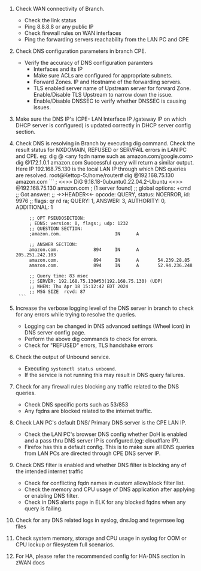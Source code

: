 1) Check WAN connectivity of Branch.
    - Check the link status
    - Ping 8.8.8.8 or any public IP
    - Check firewall rules on WAN interfaces
    - Ping the forwarding servers reachability from the LAN PC and CPE
2) Check DNS configuration parameters in branch CPE.
    * Verify the accuracy of DNS configuration paramters 
        - Interfaces and its IP
        - Make sure ACLs are configured for appropriate subnets.
        - Forward Zones. IP and Hostname of the forwarding servers.
        - TLS enabled server name of Upstream server for forward Zone. Enable/Disable TLS Upstream to narrow down the issue.
        - Enable/Disable DNSSEC to verify whether DNSSEC is causing issues.
        
3) Make sure the DNS IP's (CPE- LAN Interface IP /gateway IP on which DHCP server is configured) is updated correctly in DHCP server config section.

4) Check DNS is resolving in Branch by executing dig command.  Check the result status for NXDOMAIN, REFUSED or SERVFAIL errors in LAN PC and CPE.
    eg: dig @<LAN interface IP> <any fqdn name such as amazon.com/google.com>
        dig @172.1.0.1 amazon.com
        Successful query will return a similar output. Here IP 192.168.75.130 is the local LAN IP through which DNS queries are resolved. 
        root@Kettop-5:/home/router# dig @192.168.75.130 amazon.com
        ```
            ; <<>> DiG 9.18.18-0ubuntu0.22.04.2-Ubuntu <<>> @192.168.75.130 amazon.com
            ; (1 server found)
            ;; global options: +cmd
            ;; Got answer:
            ;; ->>HEADER<<- opcode: QUERY, status: NOERROR, id: 9976
            ;; flags: qr rd ra; QUERY: 1, ANSWER: 3, AUTHORITY: 0, ADDITIONAL: 1

            ;; OPT PSEUDOSECTION:
            ; EDNS: version: 0, flags:; udp: 1232
            ;; QUESTION SECTION:
            ;amazon.com.                    IN      A

            ;; ANSWER SECTION:
            amazon.com.             894     IN      A       205.251.242.103
            amazon.com.             894     IN      A       54.239.28.85
            amazon.com.             894     IN      A       52.94.236.248

            ;; Query time: 83 msec
            ;; SERVER: 192.168.75.130#53(192.168.75.130) (UDP)
            ;; WHEN: Thu Apr 18 15:12:42 EDT 2024
            ;; MSG SIZE  rcvd: 87
        ```
    
5) Increase the verbose logging level of the DNS server in branch to check for any errors while trying to resolve the queries. 
    - Logging can be changed in DNS advanced settings (Wheel icon) in DNS server config page. 
    - Perform the above dig commands to check for errors. 
    - Check for "REFUSED" errors, TLS handshake errors

6) Check the output of Unbound service.
    - Executing `systemctl status unbound`. 
    - If the service is not running this may result in DNS query failures.

7) Check for any firewall rules blocking any traffic related to the DNS queries. 
    - Check DNS specific ports such as 53/853 
    - Any fqdns are blocked related to the internet traffic.  

8) Check LAN PC's default DNS/ Primary DNS server is the CPE LAN IP. 
    - Check the LAN PC's browser DNS config whether DoH is enabled and a pass thru DNS server  IP is configured.(eg: cloudflare IP). 
    - Firefox has this a default config. This is to make sure all DNS queries from LAN PCs are directed through CPE DNS server IP.
        
9) Check DNS filter is enabled and whether DNS filter is blocking any of the intended internet traffic
    - Check for conflicting fqdn names in custom allow/block filter list.
    - Check the memory and CPU usage of DNS application after applying or enabling DNS filter.
    - Check in DNS alerts page in ELK for any blocked fqdns when any query is failing.
                
10) Check for any DNS related logs in syslog, dns.log and tegernsee log files

11) Check system memory, storage and CPU usage in syslog for OOM or CPU lockup or filesystem full scenarios.
    
12) For HA, please refer the recommended config for HA-DNS section in zWAN docs
    
